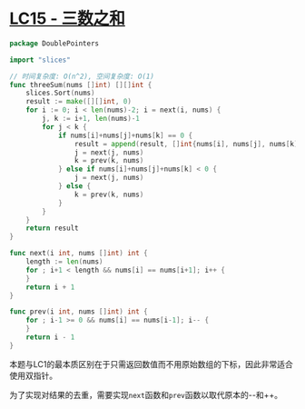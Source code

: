# [LC15 - 三数之和](https://leetcode.cn/problems/3sum/?envType=study-plan-v2&envId=top-100-liked)

```go title="ThreeSum.go" linenums="1"
package DoublePointers

import "slices"

// 时间复杂度: O(n^2), 空间复杂度: O(1)
func threeSum(nums []int) [][]int {
	slices.Sort(nums)
	result := make([][]int, 0)
	for i := 0; i < len(nums)-2; i = next(i, nums) {
		j, k := i+1, len(nums)-1
		for j < k {
			if nums[i]+nums[j]+nums[k] == 0 {
				result = append(result, []int{nums[i], nums[j], nums[k]})
				j = next(j, nums)
				k = prev(k, nums)
			} else if nums[i]+nums[j]+nums[k] < 0 {
				j = next(j, nums)
			} else {
				k = prev(k, nums)
			}
		}
	}
	return result
}

func next(i int, nums []int) int {
	length := len(nums)
	for ; i+1 < length && nums[i] == nums[i+1]; i++ {
	}
	return i + 1
}

func prev(i int, nums []int) int {
	for ; i-1 >= 0 && nums[i] == nums[i-1]; i-- {
	}
	return i - 1
}
```

本题与LC1的最本质区别在于只需返回数值而不用原始数组的下标，因此非常适合使用双指针。

为了实现对结果的去重，需要实现`next`函数和`prev`函数以取代原本的--和++。

